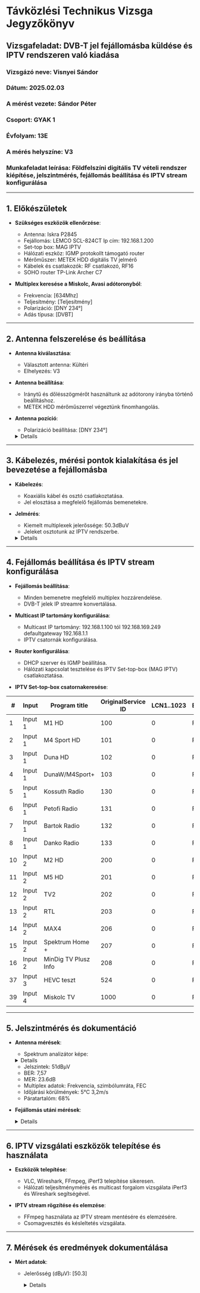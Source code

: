 # Távközlési Technikus Vizsga Jegyzőkönyv

## Vizsgafeladat: DVB-T jel fejállomásba küldése és IPTV rendszeren való kiadása

### Vizsgázó neve: Visnyei Sándor
### Dátum: 2025.02.03
### A mérést vezete: Sándor Péter
### Csoport: GYAK 1
### Évfolyam: 13E
### A mérés helyszíne: V3
### Munkafeladat leírása: Földfelszíni digitális TV vételi rendszer kiépítése, jelszintmérés, fejállomás beállítása és IPTV stream konfigurálása

---

## 1. Előkészületek

- **Szükséges eszközök ellenőrzése**:
  - Antenna: Iskra P2845
  - Fejállomás: LEMCO SCL-824CT Ip cím: 192.168.1.200 
  - Set-top box: MAG IPTV
  - Hálózati eszköz: IGMP protokollt támogató router
  - Mérőműszer: METEK HDD digitális TV jelmérő
  - Kábelek és csatlakozók: RF csatlakozó, RF16
  - SOHO router  TP-Link Archer C7

- **Multiplex keresése a Miskolc, Avasi adótoronyból**:
  - Frekvencia: [634Mhz]
  - Teljesítmény: [Teljesítmény]
  - Polarizáció: [DNY 234°]
  - Adás típusa: [DVBT]
  
---

## 2. Antenna felszerelése és beállítása

- **Antenna kiválasztása**:
  - Választott antenna: Kültéri
  - Elhelyezés: V3
  
- **Antenna beállítása**:
  - Iránytű és dőlésszögmérőt használtunk az adótorony irányba történő beállításhoz.
  - METEK HDD mérőműszerrel végeztünk finomhangolás.
  
- **Antenna pozíció**:
  - Polarizáció beállítása: [DNY 234°]
    
   <details>
   <img src="https://sancy1021.github.io/Tavkozles/Iptv/Kando-avaskilato.png"/>
   </details> 

---

## 3. Kábelezés, mérési pontok kialakítása és jel bevezetése a fejállomásba

- **Kábelezés**:
  - Koaxiális kábel és osztó csatlakoztatása.
  - Jel elosztása a megfelelő fejállomás bemenetekre.

- **Jelmérés**:
  - Kiemelt multiplexek jelerőssége: 50.3dBuV
  - Jeleket osztotunk az IPTV rendszerbe.

   <details>
   <img src="https://sancy1021.github.io/Tavkozles/Iptv/its_snapshot_0001.bmp"/>
   </details> 

---

## 4. Fejállomás beállítása és IPTV stream konfigurálása

- **Fejállomás beállítása**:
  - Minden bemenetre megfelelő multiplex hozzárendelése.
  - DVB-T jelek IP streamre konvertálása.

- **Multicast IP tartomány konfigurálása**:
  - Multicast IP tartomány: 192.168.1.100 tól 192.168.169.249 defaultgateway 192.168.1.1
  - IPTV csatornák konfigurálása.

- **Router konfigurálása**:
  - DHCP szerver és IGMP beállítása.
  - Hálózati kapcsolat tesztelése és IPTV Set-top-box (MAG IPTV) csatlakoztatása.
  
- **IPTV Set-top-box csatornakeresése**:
  
| #  | Input  | Program title              | OriginalService ID | LCN1..1023 | Encrypted | TS Output | OutputService ID | IP address   | IP port | Protocol  |
|----|--------|-----------------------------|--------------------|------------|-----------|-----------|------------------|--------------|---------|----------|
| 1  | Input 1 | M1 HD                      | 100                | 0          | FTA       | 1         | 100              | 224.0.0.1    | 1001    | UDP      |
| 2  | Input 1 | M4 Sport HD                | 101                | 0          | FTA       | 1         | 101              | 224.0.0.1    | 1002    | UDP      |
| 3  | Input 1 | Duna HD                    | 102                | 0          | FTA       | 1         | 102              | 224.0.0.1    | 1003    | UDP      |
| 4  | Input 1 | DunaW/M4Sport+             | 103                | 0          | FTA       | 2         | 103              | 224.0.0.1    | 1004    | UDP      |
| 5  | Input 1 | Kossuth Radio              | 130                | 0          | FTA       | 4         | 130              | 224.0.0.1    | 1005    | UDP      |
| 6  | Input 1 | Petofi Radio               | 131                | 0          | FTA       | 4         | 131              | 224.0.0.1    | 1006    | UDP      |
| 7  | Input 1 | Bartok Radio               | 132                | 0          | FTA       | 4         | 132              | 224.0.0.1    | 1007    | UDP      |
| 8  | Input 1 | Danko Radio                | 133                | 0          | FTA       | 4         | 133              | 224.0.0.1    | 1008    | UDP      |
| 10 | Input 2 | M2 HD                      | 200                | 0          | FTA       | 1         | 200              | 224.0.0.1    | 1010    | UDP      |
| 11 | Input 2 | M5 HD                      | 201                | 0          | FTA       | 2         | 201              | 224.0.0.1    | 1011    | UDP      |
| 12 | Input 2 | TV2                        | 202                | 0          | FTA       | 1         | 202              | 224.0.0.1    | 1012    | UDP      |
| 13 | Input 2 | RTL                        | 203                | 0          | FTA       | 1         | 203              | 224.0.0.1    | 1013    | UDP      |
| 14 | Input 2 | MAX4                       | 206                | 0          | FTA       | 2         | 206              | 224.0.0.1    | 1014    | UDP      |
| 15 | Input 2 | Spektrum Home +            | 207                | 0          | FTA       | 2         | 207              | 224.0.0.1    | 1015    | UDP      |
| 16 | Input 2 | MinDig TV Plusz Info       | 208                | 0          | FTA       | 2         | 208              | 224.0.0.1    | 1016    | UDP      |
| 37 | Input 3 | HEVC teszt                 | 524                | 0          | FTA       | 2         | 524              | 224.0.0.1    | 1037    | UDP      |
| 39 | Input 4 | Miskolc TV                 | 1000               | 0          | FTA       | 2         | 1000             | 224.0.0.1    | 1039    | UDP      |


---

## 5. Jelszintmérés és dokumentáció

- **Antenna mérések**:
  - Spektrum analizátor képe:
    
   <details>
   <img src="https://sancy1021.github.io/Tavkozles/Iptv/its_snapshot_0001.bmp"/>
   </details> 

  - Jelszintek: 51dBμV
  - BER: 7,57
  - MER: 23.6dB
  - Multiplex adatok: Frekvencia, szimbólumráta, FEC
  - Időjárási körülmények: 5°C 3,2m/s
  - Páratartalóm: 68%

- **Fejállomás utáni mérések**:
  
   <details>
   <img src="https://sancy1021.github.io/Tavkozles/Iptv/Képernyőkép 2025-02-03 123233.png"/>

   <img src="https://sancy1021.github.io/Tavkozles/Iptv/41-48ch.png"/>
   </details> 


---

## 6. IPTV vizsgálati eszközök telepítése és használata

- **Eszközök telepítése**:
  - VLC, Wireshark, FFmpeg, iPerf3 telepítése sikeresen.
  - Hálózati teljesítménymérés és multicast forgalom vizsgálata iPerf3 és Wireshark segítségével.

- **IPTV stream rögzítése és elemzése**:
  - FFmpeg használata az IPTV stream mentésére és elemzésére.
  - Csomagvesztés és késleltetés vizsgálata.

---

## 7. Mérések és eredmények dokumentálása

- **Mért adatok**:
  - Jelerősség (dBμV): [50.3]
    
    <details>
      
    <img src="https://sancy1021.github.io/Tavkozles/Iptv/its_snapshot_0003 (1).bmp"/>

    <img src="https://sancy1021.github.io/Tavkozles/Iptv/Képernyőkép 2025-02-05 131512.png"/>

    <img src="https://sancy1021.github.io/Tavkozles/Iptv/Képernyőkép 2025-02-05 131337.png"/>
  
    <img src="https://sancy1021.github.io/Tavkozles/Iptv/Képernyőkép 2025-02-05 131210.png"/>

    <img src="https://sancy1021.github.io/Tavkozles/Iptv/Képernyőkép 2025-02-05 130947.png"/>
    
    </details> 

